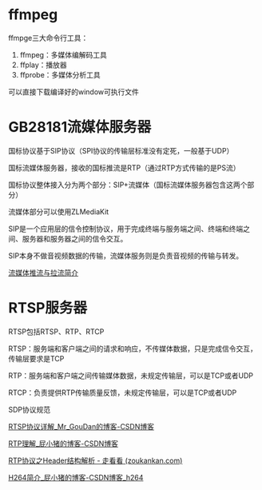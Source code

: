 # ffmpeg

ffmpge三大命令行工具：

1. ffmpeg：多媒体编解码工具
2. ffplay：播放器
3. ffprobe：多媒体分析工具

可以直接下载编译好的window可执行文件



# GB28181流媒体服务器

国标协议基于SIP协议（SPI协议的传输层标准没有定死，一般基于UDP）

国标流媒体服务器，接收的国标推流是RTP（通过RTP方式传输的是PS流）

国标协议整体接入分为两个部分：SIP+流媒体（国标流媒体服务器包含这两个部分）

流媒体部分可以使用ZLMediaKit

SIP是一个应用层的信令控制协议，用于完成终端与服务端之间、终端和终端之间、服务器和服务器之间的信令交互。

SIP本身不做音视频数据的传输，流媒体服务则是负责音视频的传输与转发。

[流媒体推流与拉流简介](https://blog.csdn.net/weixin_44299027/article/details/122711869)



# RTSP服务器

RTSP包括RTSP、RTP、RTCP

RTSP：服务端和客户端之间的请求和响应，不传媒体数据，只是完成信令交互，传输层要求是TCP

RTP：服务端和客户端之间传输媒体数据，未规定传输层，可以是TCP或者UDP

RTCP：负责提供RTP传输质量反馈，未规定传输层，可以是TCP或者UDP

SDP协议规范

[RTSP协议详解_Mr_GouDan的博客-CSDN博客](https://blog.csdn.net/sinat_36002055/article/details/123801585)

[RTP理解_屁小猪的博客-CSDN博客](https://blog.csdn.net/xt18971492243/article/details/123349467)

[RTP协议之Header结构解析 - 走看看 (zoukankan.com)](http://t.zoukankan.com/lidabo-p-6553028.html)

[H264简介_屁小猪的博客-CSDN博客_h264](https://blog.csdn.net/xt18971492243/article/details/123360569)